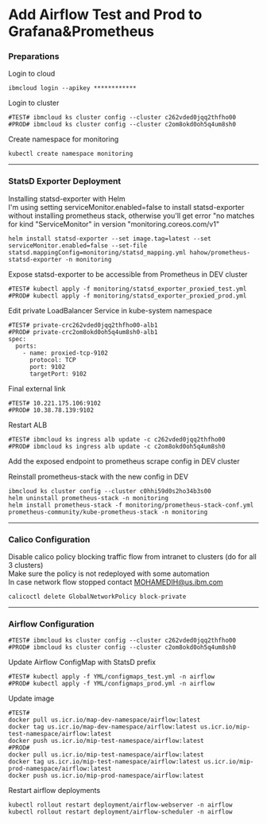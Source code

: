 # Add Airflow Test and Prod to Grafana&Prometheus

### Preparations

Login to cloud
```
ibmcloud login --apikey ************
```

Login to cluster
```
#TEST# ibmcloud ks cluster config --cluster c262vded0jqq2thfho00
#PROD# ibmcloud ks cluster config --cluster c2om8okd0oh5q4um8sh0
```

Create namespace for monitoring
```
kubectl create namespace monitoring
```

---
### StatsD Exporter Deployment

Installing statsd-exporter with Helm\
I'm using setting serviceMonitor.enabled=false to install statsd-exporter without installing prometheus stack, otherwise you'll get error "no matches for kind "ServiceMonitor" in version "monitoring.coreos.com/v1"
```
helm install statsd-exporter --set image.tag=latest --set serviceMonitor.enabled=false --set-file statsd.mappingConfig=monitoring/statsd_mapping.yml hahow/prometheus-statsd-exporter -n monitoring
```

Expose statsd-exporter to be accessible from Prometheus in DEV cluster
```
#TEST# kubectl apply -f monitoring/statsd_exporter_proxied_test.yml
#PROD# kubectl apply -f monitoring/statsd_exporter_proxied_prod.yml
```

Edit private LoadBalancer Service in kube-system namespace
```
#TEST# private-crc262vded0jqq2thfho00-alb1
#PROD# private-crc2om8okd0oh5q4um8sh0-alb1
spec:
  ports:
    - name: proxied-tcp-9102
      protocol: TCP
      port: 9102
      targetPort: 9102
```

Final external link
```
#TEST# 10.221.175.106:9102
#PROD# 10.38.78.139:9102
```

Restart ALB
```
#TEST# ibmcloud ks ingress alb update -c c262vded0jqq2thfho00
#PROD# ibmcloud ks ingress alb update -c c2om8okd0oh5q4um8sh0
```

Add the exposed endpoint to prometheus scrape config in DEV cluster

Reinstall prometheus-stack with the new config in DEV
```
ibmcloud ks cluster config --cluster c0hhi59d0s2ho34b3s00
helm uninstall prometheus-stack -n monitoring
helm install prometheus-stack -f monitoring/prometheus-stack-conf.yml prometheus-community/kube-prometheus-stack -n monitoring
```

---
### Calico Configuration

Disable calico policy blocking traffic flow from intranet to clusters (do for all 3 clusters)\
Make sure the policy is not redeployed with some automation\
In case network flow stopped contact MOHAMEDIH@us.ibm.com

```
calicoctl delete GlobalNetworkPolicy block-private
```

---
### Airflow Configuration

```
#TEST# ibmcloud ks cluster config --cluster c262vded0jqq2thfho00
#PROD# ibmcloud ks cluster config --cluster c2om8okd0oh5q4um8sh0
```

Update Airflow ConfigMap with StatsD prefix
```
#TEST# kubectl apply -f YML/configmaps_test.yml -n airflow
#PROD# kubectl apply -f YML/configmaps_prod.yml -n airflow
```

Update image
```
#TEST#
docker pull us.icr.io/map-dev-namespace/airflow:latest
docker tag us.icr.io/map-dev-namespace/airflow:latest us.icr.io/mip-test-namespace/airflow:latest
docker push us.icr.io/mip-test-namespace/airflow:latest
#PROD#
docker pull us.icr.io/mip-test-namespace/airflow:latest
docker tag us.icr.io/mip-test-namespace/airflow:latest us.icr.io/mip-prod-namespace/airflow:latest
docker push us.icr.io/mip-prod-namespace/airflow:latest
```

Restart airflow deployments
```
kubectl rollout restart deployment/airflow-webserver -n airflow
kubectl rollout restart deployment/airflow-scheduler -n airflow
```